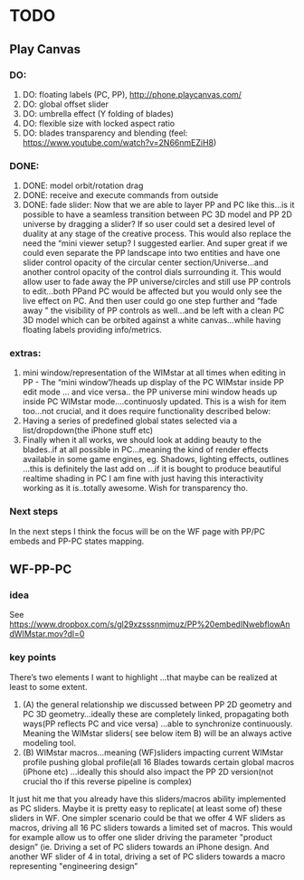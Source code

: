 # TODO

## Play Canvas

### DO:
1. DO: floating labels (PC, PP), http://phone.playcanvas.com/ 
2. DO: global offset slider
3. DO: umbrella effect (Y folding of blades)
4. DO: flexible size with locked aspect ratio
5. DO: blades transparency and blending (feel: https://www.youtube.com/watch?v=2N66nmEZiH8)

### DONE:
1. DONE: model orbit/rotation drag
2. DONE: receive and execute commands from outside
3. DONE: fade slider: 
Now that we are able to layer PP and PC like this…is it possible to have a seamless transition between PC 3D model and PP 2D universe by dragging a slider? If so user could set a desired level of duality at any stage of the creative process. This would also replace the need the “mini viewer setup? I suggested earlier. And super great if we could even separate the PP landscape into two entities and have one slider control opacity of the circular center section/Universe…and another control opacity of the control dials surrounding it. This would allow user to fade away the PP universe/circles and still use PP controls to edit…both PPand PC would be affected but you would only see the live effect on PC. And then user could go one step further and “fade away ” the visibility of PP controls as well…and be left with a clean PC 3D model which can be orbited against a white canvas…while having floating labels providing info/metrics.

### extras:
1. mini window/representation of the WIMstar at all times when editing in PP - The  “mini window”/heads up display of the PC WIMstar inside PP edit mode … and vice versa.. the PP universe mini window heads up inside PC WIMstar mode….continuosly updated. This is a wish for item too…not crucial, and it does require functionality described below:
2. Having a series of predefined global states selected via a list/dropdown(the iPhone stuff etc)
3. Finally when it all works, we should look at adding beauty to the blades..if at all possible in PC…meaning the kind of render effects available in some game engines, eg. Shadows, lighting effects, outlines …this is definitely the last add on …if it is bought to produce beautiful realtime shading in PC I am fine with just having this interactivity working as it is..totally awesome. Wish for transparency tho.


### Next steps
In the next steps I think the focus will be on the WF page with PP/PC embeds and PP-PC states mapping.


## WF-PP-PC

### idea 

See https://www.dropbox.com/s/gl29xzsssnmjmuz/PP%20embedINwebflowAndWIMstar.mov?dl=0

### key points

There’s two elements I want to highlight …that maybe can be realized at least to some extent. 

1. (A) the general relationship we discussed between PP 2D geometry and PC 3D geometry…ideally these are completely linked, propagating both ways(PP reflects PC and vice versa) ...able to synchronize continuously. Meaning the WIMstar sliders( see below item B) will be an always active modeling tool.
2. (B) WIMstar macros…meaning (WF)sliders impacting current WIMstar profile pushing global profile(all 16 Blades towards certain global macros (iPhone etc)  …ideally this should also impact the PP 2D version(not crucial tho if this reverse pipeline is complex)

It just hit me that you already have this sliders/macros ability implemented as PC sliders. Maybe it is pretty easy to replicate( at least some of)  these sliders in WF. One simpler scenario could be that we offer 4 WF sliders as macros, driving all 16 PC sliders towards a limited set of macros. This would for example allow us to offer one slider driving the parameter "product design” (ie. Driving a set of  PC sliders towards an iPhone design. And another WF slider of 4 in total, driving a set of PC sliders towards a macro representing "engineering design”
